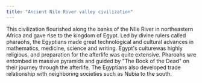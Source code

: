 ```yaml
---
title: "Ancient Nile River valley civilization"
---
```

This civilization flourished along the banks of the NIle River in northeastern Africa and gave rise to the kingdom of Egypt. Led by divine rulers called pharaohs, the Egyptians made great technological and cultural advances in mathematics, medicine, science and writing. Egypt's culturewas highly religious, and preparation for the afterlife was quite extensive. Pharoahs wre entombed in massive pyramids and guided by &quot;The Book of the Dead&quot; on their journey through the afterlife. The Egyptians also developed trade relationship with neighboring societies such as Nubia to the south.

